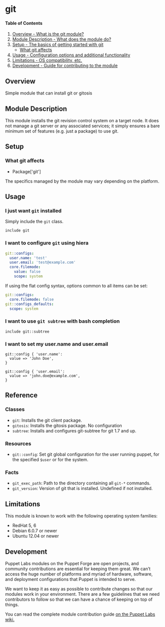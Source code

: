 # git

#### Table of Contents

1. [Overview - What is the git module?](#overview)
2. [Module Description - What does the module do?](#module-description)
3. [Setup - The basics of getting started with git](#setup)
    * [What git affects](#what-registry-affects)
4. [Usage - Configuration options and additional functionality](#usage)
6. [Limitations - OS compatibility, etc.](#limitations)
7. [Development - Guide for contributing to the module](#development)

## Overview

Simple module that can install git or gitosis

## Module Description

This module installs the git revision control system on a target node. It does not manage a git server or any associated services; it simply ensures a bare minimum set of features (e.g. just a package) to use git.

## Setup

### What git affects

* Package['git']

The specifics managed by the module may vary depending on the platform.

## Usage

### I just want `git` installed
Simply include the `git` class.

```puppet
include git
```

### I want to configure `git` using hiera

```yaml
git::configs:
  user.name: 'test'
  user.email: 'test@example.com'
  core.filemode:
    value: false
    scope: system
```

If using the flat config syntax, options common to all items can be set:

```yaml
git::configs:
  core.filemode: false
git::configs_defaults:
  scope: system
```

### I want to use `git subtree` with bash completion

```puppet
include git::subtree
```

### I want to set my user.name and user.email

```puppet
git::config { 'user.name':
  value => 'John Doe',
}

git::config { 'user.email':
  value => 'john.doe@example.com',
}
```

## Reference

### Classes

* `git`: Installs the git client package.
* `gitosis`: Installs the gitosis package. No configuration
* `subtree`: Installs and configures git-subtree for git 1.7 and up.

### Resources

* `git::config`: Set git global configuration for the user running puppet, for the specified `$user` or for the system.

### Facts

* `git_exec_path`: Path to the directory containing all `git-*` commands.
* `git_version`: Version of git that is installed. Undefined if not installed.

## Limitations

This module is known to work with the following operating system families:

 - RedHat 5, 6
 - Debian 6.0.7 or newer
 - Ubuntu 12.04 or newer

## Development

Puppet Labs modules on the Puppet Forge are open projects, and community contributions are essential for keeping them great. We can’t access the huge number of platforms and myriad of hardware, software, and deployment configurations that Puppet is intended to serve.

We want to keep it as easy as possible to contribute changes so that our modules work in your environment. There are a few guidelines that we need contributors to follow so that we can have a chance of keeping on top of things.

You can read the complete module contribution guide [on the Puppet Labs wiki.](http://projects.puppetlabs.com/projects/module-site/wiki/Module_contributing)
